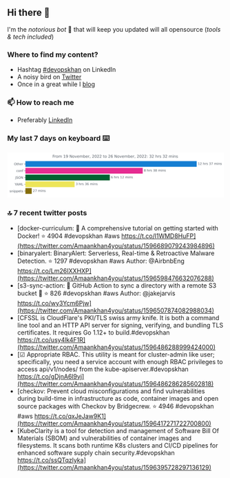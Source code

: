 <!--- [![Hits](https://hits.seeyoufarm.com/api/count/incr/badge.svg?url=https%3A%2F%2Fgithub.com%2Fakhan4u%2Fhit-counter&count_bg=%2379C83D&title_bg=%23555555&icon=&icon_color=%23E7E7E7&title=visits&edge_flat=false)](https://hits.seeyoufarm.com) --->

## Hi there 👋

I'm the _notorious bot_ 🤣 that will keep you updated will all opensource (_tools & tech included_) 

### Where to find my content?

* Hashtag [#devopskhan](https://www.linkedin.com/feed/hashtag/devopskhan) on LinkedIn
* A noisy bird on [Twitter](https://twitter.com/Amaankhan4you)
* Once in a great while I [blog](https://linuxparrot.com) 


### 📫 **How to reach me**

* Preferably [LinkedIn](https://www.linkedin.com/in/amaan-khan-linux-ninja)

### My last 7 days on keyboard ⌨️

<img src="https://github.com/akhan4u/akhan4u/blob/main/images/stat.svg" alt="Amaan's Wakatime Activity!"/>

### 🔝 7 recent twitter posts
<!-- DEVDOJO:START -->
- [docker-curriculum: :dolphin: A comprehensive tutorial on getting started with Docker!
⭐️ 4904
#devopskhan #aws
https://t.co/l1WMD8HuFP](https://twitter.com/Amaankhan4you/status/1596689079243984896)
- [binaryalert: BinaryAlert: Serverless, Real-time &amp; Retroactive Malware Detection.
⭐️ 1297
#devopskhan #aws
Author: @AirbnbEng
https://t.co/Lm26IXXHXP](https://twitter.com/Amaankhan4you/status/1596598476632076288)
- [s3-sync-action: 🔄 GitHub Action to sync a directory with a remote S3 bucket 🧺
⭐️ 826
#devopskhan #aws
Author: @jakejarvis
https://t.co/wy3Ycm6Pjw](https://twitter.com/Amaankhan4you/status/1596507874082988034)
- [CFSSL is CloudFlare&#39;s PKI/TLS swiss army knife. It is both a command line tool and an HTTP API server for signing, verifying, and bundling TLS certificates. It requires Go 1.12+ to build.#devopskhan https://t.co/usy4lk4F1R](https://twitter.com/Amaankhan4you/status/1596486288999424000)
- [☑ Appropriate RBAC. This utility is meant for cluster-admin like user; specifically, you need a service account with enough RBAC privileges to access api/v1/nodes/ from the kube-apiserver.#devopskhan https://t.co/gDjnA6l9vj](https://twitter.com/Amaankhan4you/status/1596486286285602818)
- [checkov: Prevent cloud misconfigurations and find vulnerabilities during build-time in infrastructure as code, container images and open source packages with Checkov by Bridgecrew.
⭐️ 4946
#devopskhan #aws
https://t.co/qxJeJaw9K1](https://twitter.com/Amaankhan4you/status/1596417271722700800)
- [KubeClarity is a tool for detection and management of Software Bill Of Materials &lpar;SBOM&rpar; and vulnerabilities of container images and filesystems. It scans both runtime K8s clusters and CI/CD pipelines for enhanced software supply chain security.#devopskhan https://t.co/ssQTqzlyka](https://twitter.com/Amaankhan4you/status/1596395728297136129)
<!-- DEVDOJO:END -->

<!-- ![Amaan's GitHub stats](https://github-readme-stats.vercel.app/api?username=akhan4u&count_private=true&show_icons=true&hide=contribs) -->
